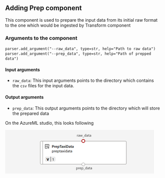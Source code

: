 ## Adding Prep component

This component is used to prepare the input data from its initial raw format to the one which would be ingested by Transform component

### Arguments to the component

```
parser.add_argument("--raw_data", type=str, help="Path to raw data")
parser.add_argument("--prep_data", type=str, help="Path of prepped data")
```

#### Input arguments
* `raw_data`: This input arguments points to the directory which contains the `csv` files for the input data.

#### Output arguments
* `prep_data`: This output arguments points to the directory which will store the prepared data 

On the AzureML studio, this looks following

![image](imgs/prepare_image.png)